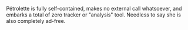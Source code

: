 Pétrolette is fully self-contained, makes no external call whatsoever, and embarks a total of zero tracker or "analysis" tool. Needless to say she is also completely ad-free.
